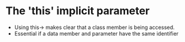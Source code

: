 # The 'this' implicit parameter
- Using this-> makes clear that a class member is being accessed.
- Essential if a data member and parameter have the same identifier
